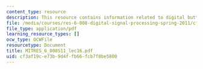 ```yaml
---
content_type: resource
description: This resource contains information related to digital butterworth filters.
file: /media/courses/res-6-008-digital-signal-processing-spring-2011/cf3af19ce73b9d4ffb66fcb7f8be5800_MITRES_6_008S11_lec16.pdf
file_type: application/pdf
learning_resource_types: []
ocw_type: OCWFile
resourcetype: Document
title: MITRES_6_008S11_lec16.pdf
uid: cf3af19c-e73b-9d4f-fb66-fcb7f8be5800
---
```

